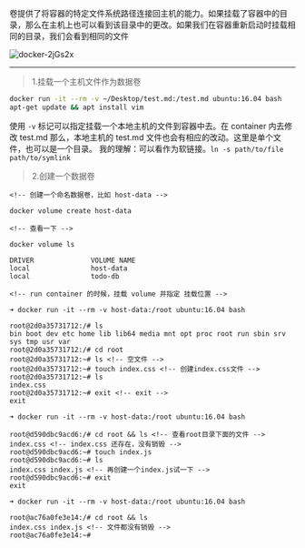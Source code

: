 卷提供了将容器的特定文件系统路径连接回主机的能力。如果挂载了容器中的目录，那么在主机上也可以看到该目录中的更改。如果我们在容器重新启动时挂载相同的目录，我们会看到相同的文件

<img src='https://loremxuetengfei.oss-cn-beijing.aliyuncs.com/uPic/docker-2jGs2x.jpg' alt='docker-2jGs2x'/>

---

> 1.挂载一个主机文件作为数据卷

```sh
docker run -it --rm -v ~/Desktop/test.md:/test.md ubuntu:16.04 bash
apt-get update && apt install vim

```

使用 `-v` 标记可以指定挂载一个本地主机的文件到容器中去。在 container 内去修改 test.md 那么，本地主机的 test.md 文件也会有相应的改动。这里是单个文件，也可以是一个目录。
我的理解：可以看作为软链接。`ln -s path/to/file path/to/symlink`

<!-- <img src='https://loremxuetengfei.oss-cn-beijing.aliyuncs.com/uPic/docker-LqmHNH.jpg' alt='docker-LqmHNH'/> -->

> 2.创建一个数据卷

<!-- <img src='https://loremxuetengfei.oss-cn-beijing.aliyuncs.com/uPic/docker-NeDiYl.jpg' alt='docker-NeDiYl'/>

图片步骤 6 和 7，我打错字了，问题不大。 -->

```
<!-- 创建一个命名数据卷，比如 host-data -->

docker volume create host-data

<!-- 查看一下 -->

docker volume ls

DRIVER              VOLUME NAME
local               host-data
local               todo-db

<!-- run container 的时候，挂载 volume 并指定 挂载位置 -->

➜ docker run -it --rm -v host-data:/root ubuntu:16.04 bash

root@2d0a35731712:/# ls
bin boot dev etc home lib lib64 media mnt opt proc root run sbin srv sys tmp usr var
root@2d0a35731712:/# cd root
root@2d0a35731712:~# ls <!-- 空文件 -->
root@2d0a35731712:~# touch index.css <!-- 创建index.css文件 -->
root@2d0a35731712:~# ls
index.css
root@2d0a35731712:~# exit <!-- exit -->
exit

➜ docker run -it --rm -v host-data:/root ubuntu:16.04 bash

root@d590dbc9acd6:/# cd root && ls <!-- 查看root目录下面的文件 -->
index.css <!-- index.css 还存在，没有销毁 -->
root@d590dbc9acd6:~# touch index.js
root@d590dbc9acd6:~# ls
index.css index.js <!-- 再创建一个index.js试一下 -->
root@d590dbc9acd6:~# exit
exit

➜ docker run -it --rm -v host-data:/root ubuntu:16.04 bash

root@ac76a0fe3e14:/# cd root && ls
index.css index.js <!-- 文件都没有销毁 -->
root@ac76a0fe3e14:~#
```
